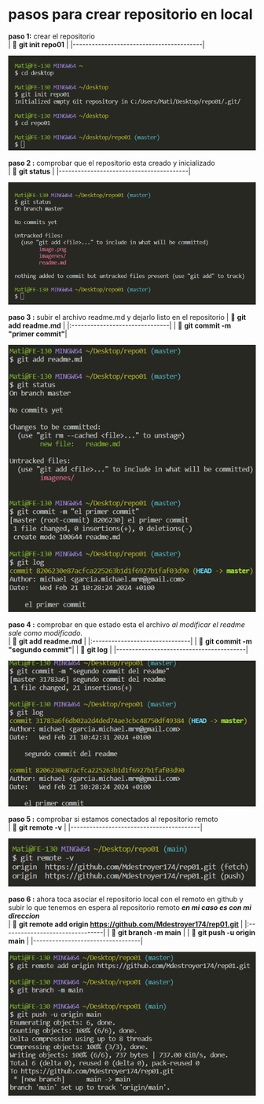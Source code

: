 # pasos para crear repositorio en local

**paso 1:** crear el repositorio  
| 🦖 **git init repo01**                      | 
|-----------------------------------------|


![Este contenido se mostrará cuando la imagen no se pueda cargar, como texto alternativo](/imagenes/1.png "paso 1")

**paso 2 :** comprobar que el repositorio esta creado y inicializado  
| 🦖 **git status**                           |
|-----------------------------------------|

![Este contenido se mostrará cuando la imagen no se pueda cargar, como texto alternativo](/imagenes/2.png "paso 2")  

**paso 3 :** subir el archivo readme.md y dejarlo listo en el repositorio 
| 🦖 **git add readme.md**          |
|:-------------------------------|
| 🦖 **git commit -m "primer commit"**|

![Este contenido se mostrará cuando la imagen no se pueda cargar, como texto alternativo](/imagenes/3.png "paso 3")  

**paso 4 :** comprobar en que estado esta el archivo *al modificar el readme sale como modificado.*     
| 🦖 **git add readme.md**         |
|:-------------------------------|
| 🦖 **git commit -m "segundo commit"**|
| 🦖 **git log**                     |
|-----------------------------------------|

![Este contenido se mostrará cuando la imagen no se pueda cargar, como texto alternativo](/imagenes/4.png "paso 4")  

**paso 5 :** comprobar si estamos conectados al repositorio remoto  
| 🦖 **git remote -v**                    |
|-----------------------------------------|

![Este contenido se mostrará cuando la imagen no se pueda cargar, como texto alternativo](/imagenes/5.png "paso 5") 

**paso 6 :** ahora toca asociar el repositorio local con el remoto en github y subir lo que tenemos en espera al repositorio remoto ***en mi caso es con mi direccion***  
| 🦖 **git remote add origin https://github.com/Mdestroyer174/rep01.git**         |
|:--------------------------------|
| 🦖 **git branch -m main**       |
| 🦖 **git push -u origin main**  | 
|----------------------------------|

![Este contenido se mostrará cuando la imagen no se pueda cargar, como texto alternativo](/imagenes/6.png "paso 6") 
